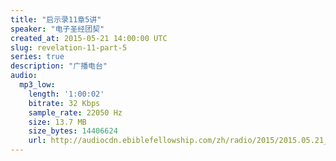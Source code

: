 ```yaml
---
title: "启示录11章5讲"
speaker: "电子圣经团契"
created_at: 2015-05-21 14:00:00 UTC
slug: revelation-11-part-5
series: true
description: "广播电台"
audio:
  mp3_low:
    length: '1:00:02'
    bitrate: 32 Kbps
    sample_rate: 22050 Hz
    size: 13.7 MB
    size_bytes: 14406624
    url: http://audiocdn.ebiblefellowship.com/zh/radio/2015/2015.05.21_EBF_-_Revelation_11_Part_5.mp3
---
```

